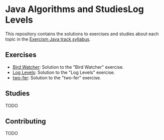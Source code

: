 # Java Algorithms and StudiesLog Levels

This repository contains the solutions to exercises and studies about each topic in the [Exercism Java track syllabus](https://exercism.io/tracks/java).

## Exercises

- [Bird Watcher](/bird-watcher): Solution to the "Bird Watcher" exercise.
- [Log Levels](/log-levels): Solution to the "Log Levels" exercise.
- [two-fer](/two-fer): Solution to the "two-fer" exercise.

## Studies

TODO

## Contributing

TODO
